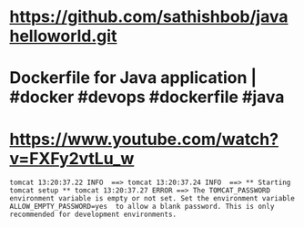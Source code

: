 # https://github.com/sathishbob/javahelloworld.git

# Dockerfile for Java application | #docker #devops #dockerfile #java
# https://www.youtube.com/watch?v=FXFy2vtLu_w

`tomcat 13:20:37.22 INFO  ==>
tomcat 13:20:37.24 INFO  ==> ** Starting tomcat setup **
tomcat 13:20:37.27 ERROR ==> The TOMCAT_PASSWORD environment variable is empty or not set. Set the environment variable ALLOW_EMPTY_PASSWORD=yes 
to allow a blank password. This is only recommended for development environments.`
